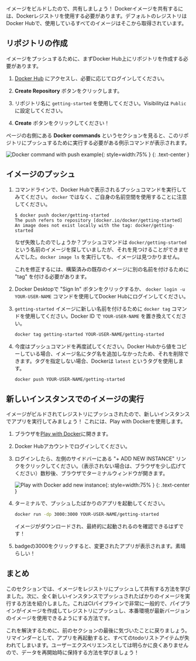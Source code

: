イメージをビルドしたので、共有しましょう！ Dockerイメージを共有するには、Dockerレジストリを使用する必要があります。デフォルトのレジストリはDocker Hubで、使用しているすべてのイメージはそこから取得されています。

## リポジトリの作成

イメージをプッシュするために、まずDocker Hub上にリポジトリを作成する必要があります。

1. [Docker Hub](https://hub.docker.com) にアクセスし、必要に応じてログインしてください。

2. **Create Repository** ボタンをクリックします。

3. リポジトリ名に `getting-started` を使用してください。Visibilityは `Public` に設定してください。

4. **Create** ボタンをクリックしてください！

ページの右側にある **Docker commands** というセクションを見ると、このリポジトリにプッシュするために実行する必要がある例示コマンドが表示されます。

![Docker command with push example](push-command.png){: style=width:75% }
{: .text-center }

## イメージのプッシュ

1. コマンドラインで、Docker Hubで表示されるプッシュコマンドを実行してみてください。 `docker` ではなく、ご自身の名前空間を使用することに注意してください。

    ```plaintext
    $ docker push docker/getting-started
    The push refers to repository [docker.io/docker/getting-started]
    An image does not exist locally with the tag: docker/getting-started
    ```

    なぜ失敗したのでしょうか？プッシュコマンドは `docker/getting-started` という名前のイメージを探していましたが、それを見つけることができませんでした。`docker image ls` を実行しても、イメージは見つかりません。

    これを修正するには、構築済みの既存のイメージに別の名前を付けるために "tag" を付ける必要があります。

2. Docker Desktopで "Sign In" ボタンをクリックするか、 `docker login -u YOUR-USER-NAME` コマンドを使用してDocker Hubにログインしてください。

3. `getting-started` イメージに新しい名前を付けるために `docker tag` コマンドを使用してください。Docker ID で `YOUR-USER-NAME` を置き換えてください。

    ```bash
    docker tag getting-started YOUR-USER-NAME/getting-started
    ```

4. 今度はプッシュコマンドを再度試してください。Docker Hubから値をコピーしている場合、イメージ名にタグ名を追加しなかったため、それを削除できます。タグを指定しない場合、Dockerは `latest` というタグを使用します。

    ```bash
    docker push YOUR-USER-NAME/getting-started
    ```

## 新しいインスタンスでのイメージの実行

イメージがビルドされてレジストリにプッシュされたので、新しいインスタンスでアプリを実行してみましょう！ これには、Play with Dockerを使用します。

1. ブラウザを[Play with Docker](https://labs.play-with-docker.com/)に開きます。

2. Docker Hubアカウントでログインしてください。

3. ログインしたら、左側のサイドバーにある "+ ADD NEW INSTANCE" リンクをクリックしてください。（表示されない場合は、ブラウザを少し広げてください）数秒後、ブラウザでターミナルウィンドウが開きます。

    ![Play with Docker add new instance](pwd-add-new-instance.png){: style=width:75% }
{: .text-center }

4. ターミナルで、プッシュしたばかりのアプリを起動してください。

    ```bash
    docker run -dp 3000:3000 YOUR-USER-NAME/getting-started
    ```

    イメージがダウンロードされ、最終的に起動されるのを確認できるはずです！

5. badgeの3000をクリックすると、変更されたアプリが表示されます。素晴らしい！

## まとめ

このセクションでは、イメージをレジストリにプッシュして共有する方法を学びました。次に、全く新しいインスタンスでプッシュされたばかりのイメージを実行する方法を紹介しました。これはCIパイプラインで非常に一般的で、パイプラインがイメージを作成してレジストリにプッシュし、本番環境が最新バージョンのイメージを使用できるようにする方法です。

これを解決するために、前のセクションの最後に気づいたことに戻りましょう。リマインダーとして、アプリを再起動すると、すべてのtodoリストアイテムが失われてしまいます。ユーザーエクスペリエンスとしては明らかに良くありませんので、データを再開始時に保持する方法を学びましょう！